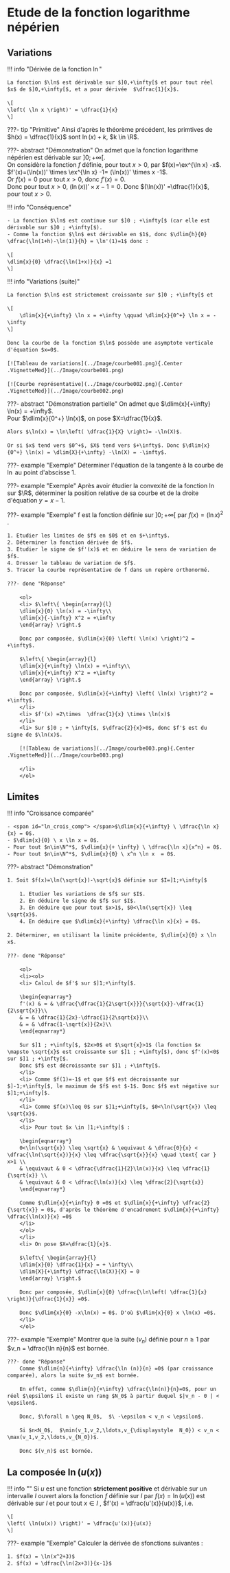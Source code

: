 # Etude de la fonction logarithme népérien

## Variations

!!! info "Dérivée de la fonction $\ln$"

	La fonction $\ln$ est dérivable sur $]0,+\infty[$ et pour tout réel $x$ de $]0,+\infty[$, et a pour dérivée  $\dfrac{1}{x}$.

	\[
	\left( \ln x \right)' = \dfrac{1}{x}
	\]

???- tip "Primitive"
	Ainsi d'après le théorème précédent, les primtives de $h(x) = \dfrac{1}{x}$ sont $\ln(x) + k$, $k \in \R$.

???- abstract "Démonstration"
	On admet que la fonction logarithme népérien est dérivable sur $]0 ; +\infty[$.  
	On considère la fonction $f$ définie, pour tout $x>0$, par $f(x)=\ex^{\ln x} -x$.  
	$f'(x)=(\ln(x))' \times \ex^{\ln x} -1= (\ln(x))' \times x -1$.  
	Or $f(x)=0$ pour tout $x>0$, donc $f'(x)=0$.  
	Donc pour tout $x>0$, $(\ln(x))' \times x -1=0$. Donc $(\ln(x))' =\dfrac{1}{x}$, pour tout $x>0$.

!!! info "Conséquence"
	
	- La fonction $\ln$ est continue sur $]0 ; +\infty[$ (car elle est dérivable sur $]0 ; +\infty[$).
	- Comme la fonction $\ln$ est dérivable en $1$, donc $\dlim{h}{0} \dfrac{\ln(1+h)-\ln(1)}{h} = \ln'(1)=1$ donc :
	
	\[
	\dlim{x}{0} \dfrac{\ln(1+x)}{x} =1
	\]

!!! info "Variations (suite)"

	La fonction $\ln$ est strictement croissante sur $]0 ; +\infty[$ et 
	
	\[
		\dlim{x}{+\infty} \ln x = +\infty \qquad \dlim{x}{0^+} \ln x = -\infty
	\]

	Donc la courbe de la fonction $\ln$ possède une asymptote verticale d'équation $x=0$.

	[![Tableau de variations](../Image/courbe001.png){.Center .VignetteMed}](../Image/courbe001.png)

	[![Courbe représentative](../Image/courbe002.png){.Center .VignetteMed}](../Image/courbe002.png)


???- abstract "Démonstration partielle"
	On admet que $\dlim{x}{+\infty} \ln(x) = +\infty$.  
	Pour $\dlim{x}{0^+} \ln(x)$, on pose $X=\dfrac{1}{x}$.

	Alors $\ln(x) = \ln\left( \dfrac{1}{X} \right)= -\ln(X)$.
	
	Or si $x$ tend vers $0^+$, $X$ tend vers $+\infty$. Donc $\dlim{x}{0^+} \ln(x) = \dlim{X}{+\infty} -\ln(X) = -\infty$.

???- example "Exemple"
	Déterminer l'équation de la tangente à la courbe de $\ln$ au point d'abscisse 1.

???- example "Exemple"
	Après avoir étudier la convexité de la fonction $\ln$ sur $\R$, déterminer la position relative de sa courbe et de la droite d'équation $y=x-1$.

???- example "Exemple"
	f est la fonction définie sur $]0; +\infty[$ par $f(x) = (\ln x)^2$ .

	1. Etudier les limites de $f$ en $0$ et en $+\infty$.
	2. Déterminer la fonction dérivée de $f$. 
	3. Etudier le signe de $f'(x)$ et en déduire le sens de variation de $f$. 
	4. Dresser le tableau de variation de $f$. 
	5. Tracer la courbe représentative de f dans un repère orthonormé. 

	???- done "Réponse"

		<ol>
		<li> $\left\{ \begin{array}{l}
		\dlim{x}{0} \ln(x) = -\infty\\
		\dlim{x}{-\infty} X^2 = +\infty
		\end{array} \right.$

		Donc par composée, $\dlim{x}{0} \left( \ln(x) \right)^2 = +\infty$.

		$\left\{ \begin{array}{l}
		\dlim{x}{+\infty} \ln(x) = +\infty\\
		\dlim{x}{+\infty} X^2 = +\infty
		\end{array} \right.$
	
		Donc par composée, $\dlim{x}{+\infty} \left( \ln(x) \right)^2 = +\infty$.
		</li>
		<li> $f'(x) =2\times  \dfrac{1}{x} \times \ln(x)$
		</li>
		<li> Sur $]0 ; + \infty[$, $\dfrac{2}{x}>0$, donc $f'$ est du signe de $\ln(x)$.

		[![Tableau de variations](../Image/courbe003.png){.Center .VignetteMed}](../Image/courbe003.png)

		</li>
		</ol>

## Limites

!!! info "Croissance comparée"

	- <span id="ln_crois_comp"> </span>$\dlim{x}{+\infty} \ \dfrac{\ln x}{x} = 0$.
	- $\dlim{x}{0} \ x \ln x = 0$.
	- Pour tout $n\in\N^*$, $\dlim{x}{+ \infty} \ \dfrac{\ln x}{x^n} = 0$.
	- Pour tout $n\in\N^*$, $\dlim{x}{0} \ x^n \ln x  = 0$.

???- abstract "Démonstration"

	1. Soit $f(x)=\ln(\sqrt{x})-\sqrt{x}$ définie sur $I=]1;+\infty[$

		1. Etudier les variations de $f$ sur $I$.
		2. En déduire le signe de $f$ sur $I$.
		3. En déduire que pour tout $x>1$, $0<\ln(\sqrt{x}) \leq \sqrt{x}$.
		4. En déduire que $\dlim{x}{+\infty} \dfrac{\ln x}{x} = 0$.

	2. Déterminer, en utilisant la limite précédente, $\dlim{x}{0} x \ln x$.

	???- done "Réponse"

		<ol>
		<li><ol>
		<li> Calcul de $f'$ sur $]1;+\infty[$.  

		\begin{eqnarray*}
		f'(x) & = & \dfrac{\dfrac{1}{2\sqrt{x}}}{\sqrt{x}}-\dfrac{1}{2\sqrt{x}}\\
		& = & \dfrac{1}{2x}-\dfrac{1}{2\sqrt{x}}\\
		& = & \dfrac{1-\sqrt{x}}{2x}\\
		\end{eqnarray*}  
		
		Sur $]1 ; +\infty[$, $2x>0$ et $\sqrt{x}>1$ (la fonction $x \mapsto \sqrt{x}$ est croissante sur $]1 ; +\infty[$), donc $f'(x)<0$ sur $]1 ; +\infty[$.  
		Donc $f$ est décroissante sur $]1 ; +\infty[$.  
		</li>
		<li> Comme $f(1)=-1$ et que $f$ est décroissante sur $]-1;+\infty[$, le maximum de $f$ est $-1$. Donc $f$ est négative sur  $]1;+\infty[$.
		</li>
		<li> Comme $f(x)\leq 0$ sur $]1;+\infty[$, $0<\ln(\sqrt{x}) \leq \sqrt{x}$.
		</li>
		<li> Pour tout $x \in ]1;+\infty[$ :
		
		\begin{eqnarray*}
		0<\ln(\sqrt{x}) \leq \sqrt{x} & \equivaut & \dfrac{0}{x} < \dfrac{\ln(\sqrt{x})}{x} \leq \dfrac{\sqrt{x}}{x} \quad \text{ car } x>1 \\
		& \equivaut & 0 < \dfrac{\dfrac{1}{2}\ln(x)}{x} \leq \dfrac{1}{\sqrt{x}} \\
		& \equivaut & 0 < \dfrac{\ln(x)}{x} \leq \dfrac{2}{\sqrt{x}}
		\end{eqnarray*}

		Comme $\dlim{x}{+\infty} 0 =0$ et $\dlim{x}{+\infty} \dfrac{2}{\sqrt{x}} = 0$, d'après le théorème d'encadrement $\dlim{x}{+\infty} \dfrac{\ln(x)}{x} =0$
		</li>
		</ol>
		</li>
		<li> On pose $X=\dfrac{1}{x}$.

		$\left\{ \begin{array}{l}
		\dlim{x}{0} \dfrac{1}{x} = + \infty\\
		\dlim{X}{+\infty} \dfrac{\ln(X)}{X} = 0
		\end{array} \right.$

		Donc par composée, $\dlim{x}{0} \dfrac{\ln\left( \dfrac{1}{x} \right)}{\dfrac{1}{x}} =0$.
		
		Donc $\dlim{x}{0} -x\ln(x) = 0$. D'où $\dlim{x}{0} x \ln(x) =0$.
		</li>
		</ol>


???- example "Exemple"
	Montrer que  la suite $(v_n)$ définie pour $n\geq 1$ par  $v_n = \dfrac{\ln n}{n}$   est bornée.
	
	???- done "Réponse"
		Comme $\dlim{n}{+\infty} \dfrac{\ln (n)}{n} =0$ (par croissance comparée), alors la suite $v_n$ est bornée.
		
		En effet, comme $\dlim{n}{+\infty} \dfrac{\ln(n)}{n}=0$, pour un réel $\epsilon$ il existe un rang $N_0$ à partir duquel $|v_n - 0 | < \epsilon$.
		
		Donc, $\forall n \geq N_0$,  $\ -\epsilon < v_n < \epsilon$.

		Si $n<N_0$,  $\min(v_1,v_2,\ldots,v_{\displaystyle  N_0}) < v_n < \max(v_1,v_2,\ldots,v_{N_0})$.

		Donc $(v_n)$ est bornée.

## La composée $\ln(u(x))$

!!! info ""
	Si $u$ est une fonction **strictement positive** et dérivable sur un intervalle $I$ ouvert alors la fonction $f$ définie sur $I$ par $f(x) = \ln(u(x))$ est dérivable sur $I$ et pour tout $x\in I$ , $f'(x) = \dfrac{u'(x)}{u(x)}$, i.e.

	\[
	\left( \ln(u(x)) \right)' = \dfrac{u'(x)}{u(x)}
	\]

???- example "Exemple"
	Calculer la dérivée de sfonctions suivantes :

	1. $f(x) = \ln(x^2+3)$
	2. $f(x) = \dfrac{\ln(2x+3)}{x-1}$
